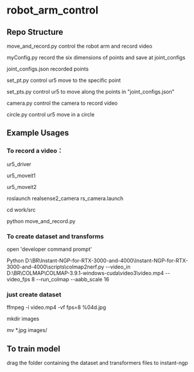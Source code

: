 # robot_arm_control
## Repo Structure

move_and_record.py control the robot arm and record video

myConfig.py record the six dimensions of points and save at joint_configs

joint_configs.json recorded points

set_pt.py control ur5 move to the specific point

set_pts.py control ur5 to move along the points in "joint_configs.json"

camera.py control the camera to record video

circle.py control ur5 move in a circle

## Example Usages

### To record a video：

ur5_driver

ur5_moveit1

ur5_moveit2

roslaunch realsense2_camera rs_camera.launch

cd work/src

python move_and_record.py


### To create dataset and transforms

open 'developer command prompt'

Python D:\BR\Instant-NGP-for-RTX-3000-and-4000\Instant-NGP-for-RTX-3000-and-4000\scripts\colmap2nerf.py --video_in D:\BR\COLMAP\COLMAP-3.9.1-windows-cuda\video3\video.mp4 --video_fps 8 --run_colmap --aabb_scale 16

### just create dataset

ffmpeg -i video.mp4 -vf fps=8 %04d.jpg

mkdir images

mv *.jpg images/


## To train model

drag the folder containing the dataset and transformers files to instant-ngp


